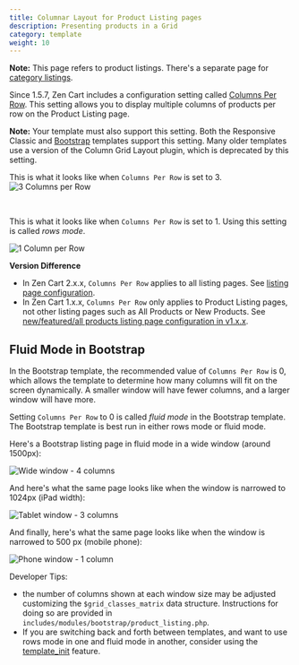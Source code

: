 ```yaml
---
title: Columnar Layout for Product Listing pages 
description: Presenting products in a Grid 
category: template
weight: 10
---
```


**Note:** This page refers to product listings.  There's a separate page for [category listings](/user/template/listing_columns_categories/).

Since 1.5.7, Zen Cart includes a configuration setting called [Columns Per Row](/user/admin_pages/configuration/configuration_productlisting/#columns_per_row).  This setting allows you to display multiple columns of products per row on the Product Listing page. 

**Note:** Your template must also support this setting.  Both the Responsive Classic and [Bootstrap](/user/template/bootstrap/) templates support this setting.  Many older templates use a version of the Column Grid Layout plugin, which is deprecated by this setting.

This is what it looks like when `Columns Per Row` is set to 3.
![3 Columns per Row](/images/listing_col_3.png)

<br>

This is what it looks like when `Columns Per Row` is set to 1.  Using this setting is called *rows mode*. 

![1 Column per Row](/images/listing_col_1.png)

**Version Difference**
- In Zen Cart 2.x.x, `Columns Per Row` applies to all listing pages.  See [listing page configuration](/user/template/product_listing_page_configuration/). 
- In Zen Cart 1.x.x, `Columns Per Row` only applies to Product Listing pages, not other listing pages such as All Products or New Products. See  [new/featured/all products listing page configuration in v1.x.x](/user/template/new_featured_all_listing_page_configuration_v1/).

## Fluid Mode in Bootstrap
In the Bootstrap template, the recommended value of `Columns Per Row` is 0, which allows the template to determine how many columns will fit on the screen dynamically.  A smaller window will have fewer columns, and a larger window will have more.  

Setting `Columns Per Row` to 0 is called *fluid mode* in the Bootstrap template.   The Bootstrap template is best run in either rows mode or fluid mode.

Here's a Bootstrap listing page in fluid mode in a wide window (around 1500px): 

![Wide window - 4 columns](/images/bs_listing_wide.png)

And here's what the same page looks like when the window is narrowed to 1024px (iPad width): 

![Tablet window - 3 columns](/images/bs_listing_tablet.png)

And finally, here's what the same page looks like when the window is narrowed to 500 px (mobile phone): 

![Phone window - 1 column](/images/bs_listing_phone.png)

Developer Tips: 
- the number of columns shown at each window size may be adjusted customizing the `$grid_classes_matrix` data structure.  Instructions for doing so are provided in `includes/modules/bootstrap/product_listing.php`.
- If you are switching back and forth between templates, and want to use rows mode in one and fluid mode in another, consider using the [template_init](/user/template/template_switching/) feature.


